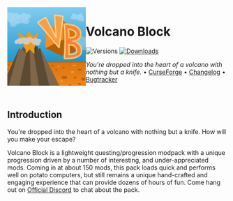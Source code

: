 <img src="resources/volcanoblock/logo/logo_400.png" align="left" width="180px"/>

# Volcano Block

![Versions](http://cf.way2muchnoise.eu/versions/minecraft_volcano-block_all.svg) [![Downloads](http://cf.way2muchnoise.eu/volcano-block.svg)](https://www.curseforge.com/minecraft/modpacks/volcano-block)

*You're dropped into the heart of a volcano with nothing but a knife.* • [CurseForge](https://www.curseforge.com/minecraft/modpacks/volcano-block) • [Changelog](config/mputils/changelog.txt) • [Bugtracker](https://github.com/Dark-Arcana/volcano-block/issues)

<p>&nbsp;</p>

## Introduction

You're dropped into the heart of a volcano with nothing but a knife. How will you make your escape?

Volcano Block is a lightweight questing/progression modpack with a unique progression driven by a number of interesting, and under-appreciated mods.
Coming in at about 150 mods, this pack loads quick and performs well on potato computers, but still remains a unique hand-crafted and engaging experience that can provide dozens of hours of fun.
Come hang out on [Official Discord](https://discord.gg/QVbzp5J) to chat about the pack.
